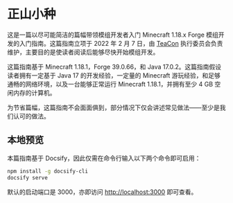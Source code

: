 # 正山小种

这是一篇以尽可能简洁的篇幅带领模组开发者入门 Minecraft 1.18.x Forge 模组开发的入门指南。这篇指南立项于 2022 年 2 月 7 日，由 [TeaCon](https://www.teacon.cn/) 执行委员会负责维护，主要目的是使读者阅读后能够尽快开始模组开发。

这篇指南基于 Minecraft 1.18.1，Forge 39.0.66，和 Java 17.0.2。这篇指南假设读者拥有一定基于 Java 17 的开发经验，一定量的 Minecraft 游玩经验，和足够通畅的网络环境，以及一台能够正常运行 Minecraft 1.18.1，并拥有至少 4 GB 空闲内存的计算机。

为节省篇幅，这篇指南不会面面俱到，部分情况下仅会讲述常见做法——至少是我们认可的做法。

## 本地预览

本篇指南基于 Docsify，因此仅需在命令行输入以下两个命令即可启用：

```bash
npm install -g docsify-cli
docsify serve
```

默认的启动端口是 3000，亦即访问 <http://localhost:3000> 即可查看。
